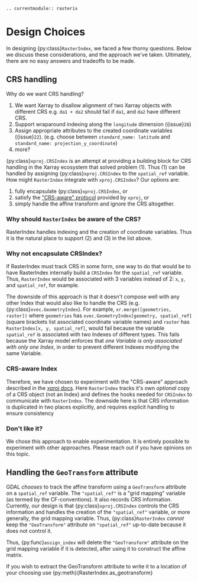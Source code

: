 ```{eval-rst}
.. currentmodule:: rasterix
```

# Design Choices

In designing {py:class}`RasterIndex`, we faced a few thorny questions. Below we discuss these considerations, and the approach we've taken.
Ultimately, there are no easy answers and tradeoffs to be made.

## CRS handling

Why do we want CRS handling?

1. We want Xarray to disallow alignment of two Xarray objects with different CRS e.g. `da1 + da2` should fail if `da1`, and `da2` have different CRS.
1. Support wraparound indexing along the `longitude` dimension ({issue}`26`)
1. Assign appropriate attributes to the created coordinate variables ({issue}`22`). (e.g. choose between `standard_name: latitude` and `standard_name: projection_y_coordinate`)
1. more?

{py:class}`xproj.CRSIndex` is an attempt at providing a building block for CRS handling in the Xarray ecosystem that solved problem (1).
Thus (1) can be handled by assigning {py:class}`xproj.CRSIndex` to the `spatial_ref` variable.
How might `RasterIndex` integrate with `xproj.CRSIndex`? Our options are:

1. fully encapsulate {py:class}`xproj.CRSIndex`, or
1. satisfy the ["CRS-aware" protocol](https://xproj.readthedocs.io/en/latest/integration.html) provided by `xproj`, or
1. simply handle the affine transform and ignore the CRS altogether.

### Why should `RasterIndex` be aware of the CRS?

RasterIndex handles indexing and the creation of coordinate variables. Thus it is the natural place to support (2) and (3) in the list above.

### Why not encapsulate CRSIndex?

If RasterIndex must track CRS in some form, one way to do that would be to have RasterIndex internally build a `CRSIndex` for the `spatial_ref` variable.
Thus, `RasterIndex` would be associated with 3 variables instead of 2: `x`, `y`, and `spatial_ref`, for example.

The downside of this approach is that it doesn't compose well with any other Index that would also like to handle the CRS (e.g. {py:class}`xvec.GeometryIndex`).
For example, `xr.merge([geometries, raster])` where `geometries` has `xvec.GeometryIndex[geometry, spatial_ref]` (square brackets list associated coordinate variable names) and `raster` has `RasterIndex[x, y, spatial_ref]`, would fail because the variable `spatial_ref` is associated with two Indexes of different types.
This fails because the Xarray model enforces that _one Variable is only associated with only one Index_, in order to prevent different Indexes modifying the same Variable.

### CRS-aware Index

Therefore, we have chosen to experiment with the "CRS-aware" approach described in the [xproj docs](https://xproj.readthedocs.io/en/latest/integration.html).
Here `RasterIndex` tracks it's own _optional_ copy of a CRS object (not an Index) and defines the hooks needed for `CRSIndex` to communicate with `RasterIndex`.
The downside here is that CRS information is duplicated in two places explicitly, and requires explicit handling to ensure consistency

### Don't like it?

We chose this approach to enable experimentation. It is entirely possible to experiment with other approaches. Please reach out if you have opinions on this topic.

## Handling the `GeoTransform` attribute

GDAL _chooses_ to track the affine transform using a `GeoTransform` attribute on a `spatial_ref` variable. The `"spatial_ref"` is a
"grid mapping" variable (as termed by the CF-conventions). It also records CRS information. Currently, our design is that
{py:class}`xproj.CRSIndex` controls the CRS information and handles the creation of the `"spatial_ref"` variable, or more generally,
the grid mapping variable. Thus, {py:class}`RasterIndex` _cannot_ keep the `"GeoTransform"` attribute on `"spatial_ref"` up-to-date
because it does not control it.

Thus, {py:func}`assign_index` will delete the `"GeoTransform"` attribute on the grid mapping variable if it is detected, after using it
to construct the affine matrix.

If you wish to extract the GeoTransform attribute to write it to a location of your choosing use \{py:meth}{RasterIndex.as_geotransform}
